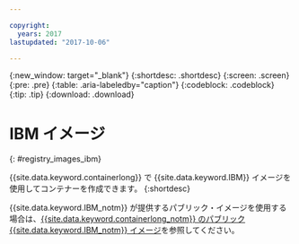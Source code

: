 ```yaml
---

copyright:
  years: 2017
lastupdated: "2017-10-06"

---
```


{:new_window: target="_blank"}
{:shortdesc: .shortdesc}
{:screen: .screen}
{:pre: .pre}
{:table: .aria-labeledby="caption"}
{:codeblock: .codeblock}
{:tip: .tip} 
{:download: .download}


# IBM イメージ
{: #registry_images_ibm}

{{site.data.keyword.containerlong}} で {{site.data.keyword.IBM}} イメージを使用してコンテナーを作成できます。
{:shortdesc}

{{site.data.keyword.IBM_notm}} が提供するパブリック・イメージを使用する場合は、[{{site.data.keyword.containerlong_notm}} のパブリック {{site.data.keyword.IBM_notm}} イメージ](../../services/RegistryImages/index.html#ibm_images)を参照してください。


